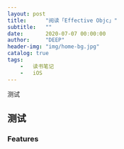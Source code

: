 ```yaml
---
layout: post
title:      "阅读「Effective Objc」"
subtitle:   ""
date:       2020-07-07 00:00:00
author:     "DEEP"
header-img: "img/home-bg.jpg"
catalog: true
tags:
    -   读书笔记
    -   iOS
---
```


测试

## 测试

### Features
